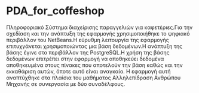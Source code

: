 # PDA_for_coffeshop
Πληροφοριακό Σύστημα διαχείρισης παραγγελιών για καφετέριες.Για την σχεδίαση και την ανάπτυξη της εφαρμογής χρησιμοποιήθηκε το ψηφιακό περιβάλλον του NetBeans.Η εύρυθμη λειτουργία της εφαρμογής επιτυχγάνεται χρησιμοποιώντας μια βάση δεδομένων.Η ανάπτυξη της βάσης έγινε στο περιβάλλον της PostgreSQL.Η χρήση της βάσης δεδομένων επιτρέπει στην εφαρμογή να αποθηκεύει δεδομένα αποθηκευμένα στους πίνακες που αποτελούν την βάση καθώς και την εκκαθάριση αυτών, όποτε αυτό είναι αναγκαίο. 
Η εφαρμογή αυτή αναπτύχθηκε στα πλαίσια του μαθήματος Αλληλεπίδραση Ανθρώπου Μηχανής σε συνεργασία με δύο συναδέλφους.
